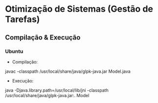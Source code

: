 # Otimização de Sistemas (Gestão de Tarefas)

## Compilação & Execução
### Ubuntu

- Compilação:

javac -classpath /usr/local/share/java/glpk-java.jar Model.java

- Execução:

java -Djava.library.path=/usr/local/lib/jni -classpath /usr/local/share/java/glpk-java.jar:. Model

